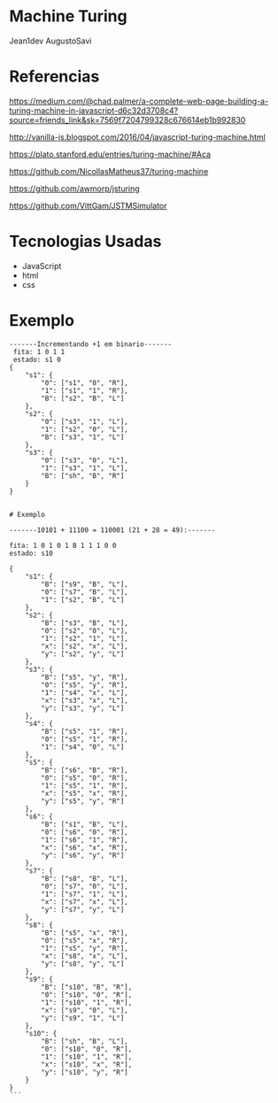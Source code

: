 # Machine Turing
 Jean1dev
 AugustoSavi
    
# Referencias 
https://medium.com/@chad.palmer/a-complete-web-page-building-a-turing-machine-in-javascript-d6c32d3708c4?source=friends_link&sk=7569f7204799328c676614eb1b992830

http://vanilla-js.blogspot.com/2016/04/javascript-turing-machine.html

https://plato.stanford.edu/entries/turing-machine/#Aca

https://github.com/NicollasMatheus37/turing-machine

https://github.com/awmorp/jsturing

https://github.com/VittGam/JSTMSimulator

# Tecnologias Usadas

* JavaScript
* html
* css

# Exemplo
```
-------Incrementando +1 em binario-------
 fita: 1 0 1 1
 estado: s1 0
{
    "s1": {
        "0": ["s1", "0", "R"],
        "1": ["s1", "1", "R"],
        "B": ["s2", "B", "L"]
    },
    "s2": {
        "0": ["s3", "1", "L"],
        "1": ["s2", "0", "L"],
        "B": ["s3", "1", "L"]
    },
    "s3": {
        "0": ["s3", "0", "L"],
        "1": ["s3", "1", "L"],
        "B": ["sh", "B", "R"]
    }
}


# Exemplo

-------10101 + 11100 = 110001 (21 + 28 = 49):-------

fita: 1 0 1 0 1 B 1 1 1 0 0
estado: s10

{
    "s1": {
        "B": ["s9", "B", "L"],
        "0": ["s7", "B", "L"],
        "1": ["s2", "B", "L"]
    },
    "s2": {
        "B": ["s3", "B", "L"],
        "0": ["s2", "0", "L"],
        "1": ["s2", "1", "L"],
        "x": ["s2", "x", "L"],
        "y": ["s2", "y", "L"]
    },
    "s3": {
        "B": ["s5", "y", "R"],
        "0": ["s5", "y", "R"],
        "1": ["s4", "x", "L"],
        "x": ["s3", "x", "L"],
        "y": ["s3", "y", "L"]
    },
    "s4": {
        "B": ["s5", "1", "R"],
        "0": ["s5", "1", "R"],
        "1": ["s4", "0", "L"]
    },
    "s5": {
        "B": ["s6", "B", "R"],
        "0": ["s5", "0", "R"],
        "1": ["s5", "1", "R"],
        "x": ["s5", "x", "R"],
        "y": ["s5", "y", "R"]
    },
    "s6": {
        "B": ["s1", "B", "L"],
        "0": ["s6", "0", "R"],
        "1": ["s6", "1", "R"],
        "x": ["s6", "x", "R"],
        "y": ["s6", "y", "R"]
    },
    "s7": {
        "B": ["s8", "B", "L"],
        "0": ["s7", "0", "L"],
        "1": ["s7", "1", "L"],
        "x": ["s7", "x", "L"],
        "y": ["s7", "y", "L"]
    },
    "s8": {
        "B": ["s5", "x", "R"],
        "0": ["s5", "x", "R"],
        "1": ["s5", "y", "R"],
        "x": ["s8", "x", "L"],
        "y": ["s8", "y", "L"]
    },
    "s9": {
        "B": ["s10", "B", "R"],
        "0": ["s10", "0", "R"],
        "1": ["s10", "1", "R"],
        "x": ["s9", "0", "L"],
        "y": ["s9", "1", "L"]
    },
    "s10": {
        "B": ["sh", "B", "L"],
        "0": ["s10", "0", "R"],
        "1": ["s10", "1", "R"],
        "x": ["s10", "x", "R"],
        "y": ["s10", "y", "R"]
    }
}
´´´